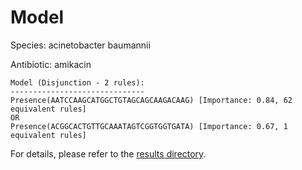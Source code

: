 
# Model

Species: acinetobacter baumannii

Antibiotic: amikacin

```
Model (Disjunction - 2 rules):
------------------------------
Presence(AATCCAAGCATGGCTGTAGCAGCAAGACAAG) [Importance: 0.84, 62 equivalent rules]
OR
Presence(ACGGCACTGTTGCAAATAGTCGGTGGTGATA) [Importance: 0.67, 1 equivalent rules]

```

For details, please refer to the [results directory](../../../../../results/scm_b/acinetobacter+baumannii/amikacin/repeat_0/).

